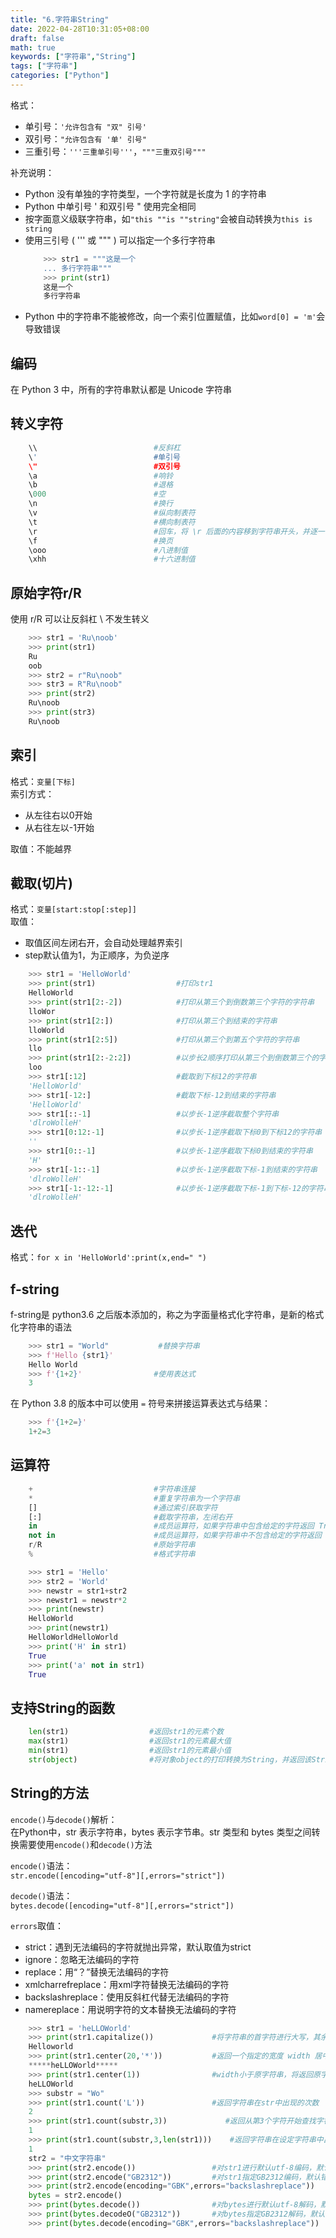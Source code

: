 ```yaml
---
title: "6.字符串String"
date: 2022-04-28T10:31:05+08:00
draft: false
math: true
keywords: ["字符串","String"]
tags: ["字符串"]
categories: ["Python"]
---
```


格式：
- 单引号：`'允许包含有 "双" 引号'`
- 双引号：`"允许包含有 '单' 引号"`
- 三重引号：`'''三重单引号'''`，`"""三重双引号"""`

补充说明：
- Python 没有单独的字符类型，一个字符就是长度为 1 的字符串
- Python 中单引号 ' 和双引号 " 使用完全相同
- 按字面意义级联字符串，如`"this ""is ""string"`会被自动转换为`this is string`
- 使用三引号 ( ''' 或 """ ) 可以指定一个多行字符串
    ```python
        >>> str1 = """这是一个
        ... 多行字符串"""
        >>> print(str1)
        这是一个
        多行字符串
    ```
- Python 中的字符串不能被修改，向一个索引位置赋值，比如`word[0] = 'm'`会导致错误

## 编码

在 Python 3 中，所有的字符串默认都是 Unicode 字符串

## 转义字符

```python
    \\                          #反斜杠
    \'                          #单引号
    \"                          #双引号
    \a                          #响铃
    \b                          #退格
    \000                        #空
    \n                          #换行
    \v                          #纵向制表符
    \t                          #横向制表符
    \r                          #回车，将 \r 后面的内容移到字符串开头，并逐一替换开头部分的字符，直至将 \r 后面的内容完全替换完成
    \f                          #换页
    \ooo                        #八进制值
    \xhh                        #十六进制值
```

## 原始字符r/R

使用 r/R 可以让反斜杠 \ 不发生转义
```python
    >>> str1 = 'Ru\noob'
    >>> print(str1)
    Ru
    oob
    >>> str2 = r"Ru\noob"
    >>> str3 = R"Ru\noob"
    >>> print(str2)
    Ru\noob
    >>> print(str3)
    Ru\noob
```

## 索引

格式：`变量[下标]`  
索引方式：
- 从左往右以0开始
- 从右往左以-1开始

取值：不能越界

## 截取(切片)

格式：`变量[start:stop[:step]]`  
取值：
- 取值区间左闭右开，会自动处理越界索引
- step默认值为1，为正顺序，为负逆序

```python
    >>> str1 = 'HelloWorld'
    >>> print(str1)                  #打印str1
    HelloWorld
    >>> print(str1[2:-2])            #打印从第三个到倒数第三个字符的字符串
    lloWor
    >>> print(str1[2:])              #打印从第三个到结束的字符串
    lloWorld
    >>> print(str1[2:5])             #打印从第三个到第五个字符的字符串
    llo
    >>> print(str1[2:-2:2])          #以步长2顺序打印从第三个到倒数第三个的字符串
    loo
    >>> str1[:12]                    #截取到下标12的字符串
    'HelloWorld'
    >>> str1[-12:]                   #截取下标-12到结束的字符串
    'HelloWorld'
    >>> str1[::-1]                   #以步长-1逆序截取整个字符串
    'dlroWolleH'
    >>> str1[0:12:-1]                #以步长-1逆序截取下标0到下标12的字符串
    ''
    >>> str1[0::-1]                  #以步长-1逆序截取下标0到结束的字符串
    'H'
    >>> str1[-1::-1]                 #以步长-1逆序截取下标-1到结束的字符串
    'dlroWolleH'
    >>> str1[-1:-12:-1]              #以步长-1逆序截取下标-1到下标-12的字符串
    'dlroWolleH'
```

## 迭代

格式：`for x in 'HelloWorld':print(x,end=" ")`

## f-string

f-string是 python3.6 之后版本添加的，称之为字面量格式化字符串，是新的格式化字符串的语法
```python
    >>> str1 = "World"           #替换字符串
    >>> f'Hello {str1}'
    Hello World
    >>> f'{1+2}'                #使用表达式
    3
```

在 Python 3.8 的版本中可以使用 `=` 符号来拼接运算表达式与结果：
```python
    >>> f'{1+2=}'
    1+2=3
```

## 运算符

```python
    +                           #字符串连接
    *                           #重复字符串为一个字符串
    []                          #通过索引获取字符
    [:]                         #截取字符串，左闭右开
    in                          #成员运算符，如果字符串中包含给定的字符返回 True
    not in                      #成员运算符，如果字符串中不包含给定的字符返回 True
    r/R                         #原始字符串
    %                           #格式字符串
```

```python
    >>> str1 = 'Hello'
    >>> str2 = 'World'
    >>> newstr = str1+str2
    >>> newstr1 = newstr*2
    >>> print(newstr)
    HelloWorld
    >>> print(newstr1)
    HelloWorldHelloWorld
    >>> print('H' in str1)
    True
    >>> print('a' not in str1)
    True
```

## 支持String的函数

```python
    len(str1)                  #返回str1的元素个数
    max(str1)                  #返回str1的元素最大值
    min(str1)                  #返回str1的元素最小值
    str(object)                #将对象object的打印转换为String，并返回该String
```

## String的方法

`encode()`与`decode()`解析：  
在Python中，str 表示字符串，bytes 表示字节串。str 类型和 bytes 类型之间转换需要使用`encode()`和`decode()`方法

`encode()`语法：  
`str.encode([encoding="utf-8"][,errors="strict"])`

`decode()`语法：  
`bytes.decode([encoding="utf-8"][,errors="strict"])`  

`errors`取值：
- strict：遇到无法编码的字符就抛出异常，默认取值为strict
- ignore：忽略无法编码的字符
- replace：用“？”替换无法编码的字符
- xmlcharrefreplace：用xml字符替换无法编码的字符
- backslashreplace：使用反斜杠代替无法编码的字符
- namereplace：用说明字符的文本替换无法编码的字符

```python
    >>> str1 = 'heLLOWorld'
    >>> print(str1.capitalize())             #将字符串的首字符进行大写，其余小写
    Helloworld
    >>> print(str1.center(20,'*'))           #返回一个指定的宽度 width 居中的字符串，fillchar 为填充的字符，默认为空格
    *****heLLOWorld*****
    >>> print(str1.center(1))                #width小于原字符串，将返回原字符串
    heLLOWorld
    >>> substr = "Wo"
    >>> print(str1.count('L'))               #返回字符串在str中出现的次数
    2
    >>> print(str1.count(substr,3))             #返回从第3个字符开始查找字符串在str中出现的次数
    1
    >>> print(str1.count(substr,3,len(str1)))    #返回字符串在设定字符串中出现的次数
    1
    str2 = "中文字符串"
    >>> print(str2.encode())                 #对str1进行默认utf-8编码，默认错误处理方式为strict
    >>> print(str2.encode("GB2312"))         #对str1指定GB2312编码，默认错误处理方式为strict
    >>> print(str2.encode(encoding="GBK",errors="backslashreplace"))              #对str1指定GBK编码，错误处理方式为backslashreplace
    bytes = str2.encode()
    >>> print(bytes.decode())                #对bytes进行默认utf-8解码，默认错误处理方式为strict
    >>> print(bytes.decodeO("GB2312"))       #对bytes指定GB2312解码，默认错误处理方式为strict
    >>> print(bytes.decode(encoding="GBK",errors="backslashreplace"))              #对bytes指定GBK解码，错误处理方式为backslashreplace
```